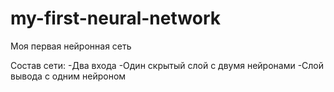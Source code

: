 # my-first-neural-network
Моя первая нейронная сеть


Состав сети:
-Два входа
-Один скрытый слой с двумя нейронами
-Слой вывода с одним нейроном
